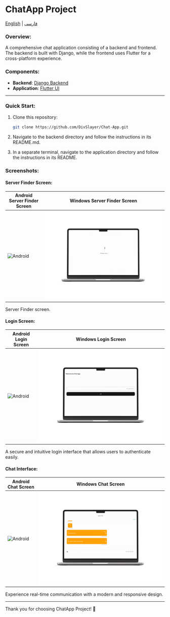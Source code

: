 # ChatApp Project
[English](README.md) | [فارسی](README-fa.md)
### Overview:
A comprehensive chat application consisting of a backend and frontend. The backend is built with Django, while the frontend uses Flutter for a cross-platform experience.

### Components:
- **Backend**: [Django Backend](backend/README.md)
- **Application**: [Flutter UI](application/README.md)

---

### Quick Start:

1. Clone this repository:
   ```bash
   git clone https://github.com/DivSlayer/Chat-App.git
   ```
2. Navigate to the backend directory and follow the instructions in its README.md.

3. In a separate terminal, navigate to the application directory and follow the instructions in its README.

### Screenshots:

#### Server Finder Screen:
| Android Server Finder Screen | Windows Server Finder Screen |
|----------------------|----------------------|
| <img src="./mockups/server_finder_android_m.png" alt="Android" /> | <img src="./mockups/server_finder_windows_m.png" alt="Windows" /> |

Server Finder screen.

#### Login Screen:
| Android Login Screen | Windows Login Screen |
|----------------------|----------------------|
| <img src="./mockups/login-android-m.png" alt="Android" /> | <img src=".\mockups\login-windows-m.png" alt="Windows" /> |

A secure and intuitive login interface that allows users to authenticate easily.

#### Chat Interface:
| Android Chat Screen | Windows Chat Screen |
|----------------------|----------------------|
| <img src="./mockups/chat_screen_android-m.png" alt="Android" /> | <img src="./mockups/chat_screen_windows-m.png" alt="Windows" /> |

Experience real-time communication with a modern and responsive design.

---

Thank you for choosing ChatApp Project! 🚀
